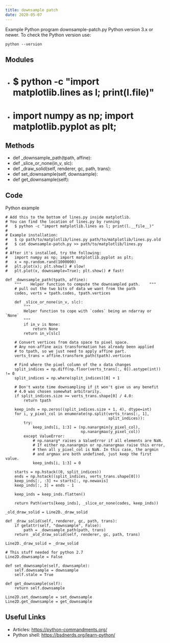 ```yaml
---
title: downsample patch
date: 2020-05-07
---
```

Example Python program downsample-patch.py
Python version 3.x or newer.
To check the Python version use:

    python --version

## Modules

* #   $ python -c "import matplotlib.lines as l; print(l.__file__)"
* #   import numpy as np; import matplotlib.pyplot as plt;

## Methods

* def _downsample_path(tpath, affine):
* def _slice_or_none(in_v, slc):
* def _draw_solid(self, renderer, gc, path, trans):
* def set_downsample(self, downsample):
* def get_downsample(self):

## Code

Python example

    
    # Add this to the bottom of lines.py inside matplotlib.
    # You can find the location of lines.py by running
    #   $ python -c "import matplotlib.lines as l; print(l.__file__)"
    #
    # Example installation:
    #   $ cp path/to/matplotlib/lines.py path/to/matplotlib/lines.py.old
    #   $ cat downsample-patch.py >> path/to/matplotlib/lines.py
    #
    # After it's installed, try the following:
    #   import numpy as np; import matplotlib.pyplot as plt;
    #   x = np.random.rand(1000000)
    #   plt.plot(x); plt.show() # slow!
    #   plt.plot(x, downsample=True); plt.show() # fast!
    
    def _downsample_path(tpath, affine):
        """    Helper function to compute the downsampled path.    """
        # pull out the two bits of data we want from the path
        codes, verts = tpath.codes, tpath.vertices
    
        def _slice_or_none(in_v, slc):
            """
            Helper function to cope with `codes` being an ndarray or `None`
            """
            if in_v is None:
                return None
            return in_v[slc]
    
        # Convert vertices from data space to pixel space.
        # Any non-affine axis transformation has already been applied
        # to tpath, so we just need to apply affine part.
        verts_trans = affine.transform_path(tpath).vertices
    
        # Find where the pixel column of the x data changes
        split_indices = np.diff(np.floor(verts_trans[:, 0]).astype(int)) != 0
        split_indices = np.where(split_indices)[0] + 1
    
        # Don't waste time downsampling if it won't give us any benefit
        # 4.0 was chosen somewhat arbitrarily.
        if split_indices.size >= verts_trans.shape[0] / 4.0:
            return tpath
    
        keep_inds = np.zeros((split_indices.size + 1, 4), dtype=int)
        for i, y_pixel_col in enumerate(np.split(verts_trans[:, 1],
                                                 split_indices)):
            try:
                keep_inds[i, 1:3] = (np.nanargmin(y_pixel_col),
                                     np.nanargmax(y_pixel_col))
            except ValueError:
                # np.nanarg* raises a ValueError if all elements are NaN.
                # If either np.nanargmin or np.nanargmax raise this error,
                # then all y_pixel_col is NaN. In this case, the argmin
                # and argmax are both undefined, just keep the first value.
                keep_inds[i, 1:3] = 0
    
        starts = np.hstack((0, split_indices))
        ends = np.hstack((split_indices, verts_trans.shape[0]))
        keep_inds[:, :3] += starts[:, np.newaxis]
        keep_inds[:, 3] = ends - 1
    
        keep_inds = keep_inds.flatten()
    
        return Path(verts[keep_inds], _slice_or_none(codes, keep_inds))
    
    _old_draw_solid = Line2D._draw_solid
    
    def _draw_solid(self, renderer, gc, path, trans):
        if getattr(self, "downsample", False):
            path = _downsample_path(path, trans)
        return _old_draw_solid(self, renderer, gc, path, trans)
    
    Line2D._draw_solid = _draw_solid
    
    # This stuff needed for python 2.7
    Line2D.downsample = False
    
    def set_downsample(self, downsample):
        self.downsample = downsample
        self.stale = True
    
    def get_downsample(self):
        return self.downsample
    
    Line2D.set_downsample = set_downsample
    Line2D.get_downsample = get_downsample

## Useful Links

- Articles: https://python-commandments.org/
- Python shell: https://bsdnerds.org/learn-python/
